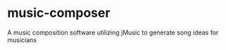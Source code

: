 # music-composer
A music composition software utilizing jMusic to generate song ideas for musicians
